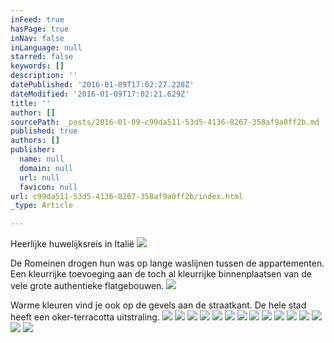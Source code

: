 ```yaml
---
inFeed: true
hasPage: true
inNav: false
inLanguage: null
starred: false
keywords: []
description: ''
datePublished: '2016-01-09T17:02:27.228Z'
dateModified: '2016-01-09T17:02:21.629Z'
title: ''
author: []
sourcePath: _posts/2016-01-09-c99da511-53d5-4136-8267-358af9a0ff2b.md
published: true
authors: []
publisher:
  name: null
  domain: null
  url: null
  favicon: null
url: c99da511-53d5-4136-8267-358af9a0ff2b/index.html
_type: Article

---
```

Heerlijke huwelijksreis in Italië
![](https://the-grid-user-content.s3-us-west-2.amazonaws.com/7c770852-7457-4466-a24c-cfe56c05e066.jpg)

De Romeinen drogen hun was op lange waslijnen tussen de appartementen. Een kleurrijke toevoeging aan de toch al kleurrijke binnenplaatsen van de vele grote authentieke flatgebouwen.
![](https://the-grid-user-content.s3-us-west-2.amazonaws.com/13acfad4-5dfa-4f43-a922-74722490976d.jpg)

Warme kleuren vind je ook op de gevels aan de straatkant. De hele stad heeft een oker-terracotta uitstraling. ![](https://the-grid-user-content.s3-us-west-2.amazonaws.com/653ab927-3205-48fa-b7c3-6e634fbc0cb8.jpg)
![](https://the-grid-user-content.s3-us-west-2.amazonaws.com/ffcf342f-c547-4dd4-b920-cdb8fb2fc72b.jpg)
![](https://the-grid-user-content.s3-us-west-2.amazonaws.com/0abd43f6-881b-4ee5-9960-3d2ca1013732.jpg)
![](https://the-grid-user-content.s3-us-west-2.amazonaws.com/4129eb66-7bfd-49d1-823e-adff3a08f741.jpg)
![](https://the-grid-user-content.s3-us-west-2.amazonaws.com/57756266-9f20-4875-a1e0-3a5640667aa0.jpg)
![](https://the-grid-user-content.s3-us-west-2.amazonaws.com/c6c0fe95-521d-447f-9ac2-8585bd5b6987.jpg)
![](https://the-grid-user-content.s3-us-west-2.amazonaws.com/a00d3048-a280-424c-9674-e2b8ed882be4.jpg)
![](https://the-grid-user-content.s3-us-west-2.amazonaws.com/d4591409-aeb6-4b68-b855-eea966e787f9.jpg)
![](https://the-grid-user-content.s3-us-west-2.amazonaws.com/cf9d0b87-f21d-4235-9827-371d24f629f7.jpg)
![](https://the-grid-user-content.s3-us-west-2.amazonaws.com/bc21a08f-1b2b-4186-a99b-70a05844ec31.jpg)
![](https://the-grid-user-content.s3-us-west-2.amazonaws.com/04147027-be22-463a-a253-cd72881c4fd7.jpg)
![](https://the-grid-user-content.s3-us-west-2.amazonaws.com/5d7853be-1c13-4caa-923e-fe431999ffb7.jpg)
![](https://the-grid-user-content.s3-us-west-2.amazonaws.com/b3365051-1c6a-47f7-b751-f84e3cda888c.jpg)
![](https://the-grid-user-content.s3-us-west-2.amazonaws.com/378ddd02-6155-4529-9cc0-6dd5d9a2d34d.jpg)
![](https://the-grid-user-content.s3-us-west-2.amazonaws.com/ebed1c9a-9ac4-45b0-bb10-58bc654f8fcf.jpg)